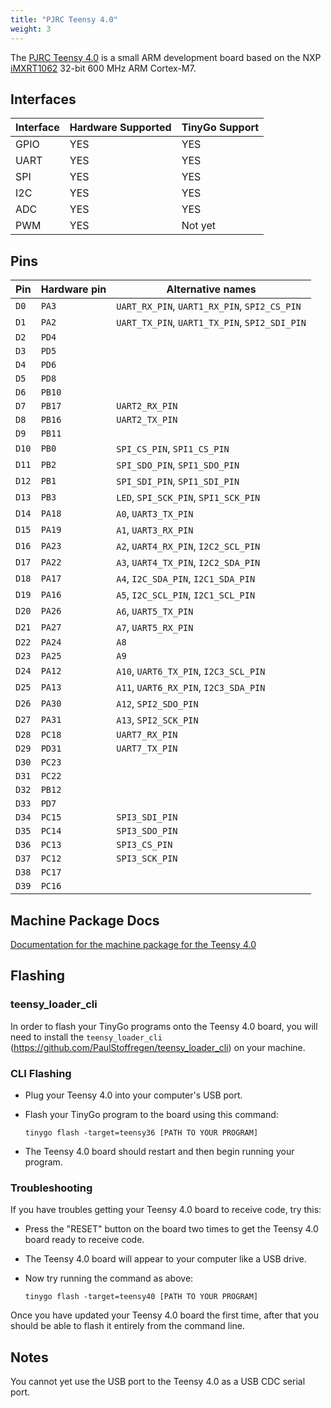 ```yaml
---
title: "PJRC Teensy 4.0"
weight: 3
---
```


The [PJRC Teensy 4.0](https://www.pjrc.com/store/teensy40.html) is a small ARM development board based on the NXP [iMXRT1062](https://www.nxp.com/docs/en/nxp/data-sheets/IMXRT1060CEC.pdf) 32-bit 600 MHz ARM Cortex-M7.

## Interfaces

| Interface | Hardware Supported | TinyGo Support |
| --------- | ------------- | ----- |
| GPIO      | YES | YES |
| UART      | YES | YES |
| SPI      | YES | YES |
| I2C      | YES | YES |
| ADC      | YES | YES |
| PWM      | YES | Not yet |

## Pins

| Pin               | Hardware pin | Alternative names |
| ----------------- | ------------ | ----------------- |
| `D0`              | `PA3`        | `UART_RX_PIN`, `UART1_RX_PIN`, `SPI2_CS_PIN` |
| `D1`              | `PA2`        | `UART_TX_PIN`, `UART1_TX_PIN`, `SPI2_SDI_PIN` |
| `D2`              | `PD4`        |                   |
| `D3`              | `PD5`        |                   |
| `D4`              | `PD6`        |                   |
| `D5`              | `PD8`        |                   |
| `D6`              | `PB10`       |                   |
| `D7`              | `PB17`       | `UART2_RX_PIN`    |
| `D8`              | `PB16`       | `UART2_TX_PIN`    |
| `D9`              | `PB11`       |                   |
| `D10`             | `PB0`        | `SPI_CS_PIN`, `SPI1_CS_PIN` |
| `D11`             | `PB2`        | `SPI_SDO_PIN`, `SPI1_SDO_PIN` |
| `D12`             | `PB1`        | `SPI_SDI_PIN`, `SPI1_SDI_PIN` |
| `D13`             | `PB3`        | `LED`, `SPI_SCK_PIN`, `SPI1_SCK_PIN` |
| `D14`             | `PA18`       | `A0`, `UART3_TX_PIN` |
| `D15`             | `PA19`       | `A1`, `UART3_RX_PIN` |
| `D16`             | `PA23`       | `A2`, `UART4_RX_PIN`, `I2C2_SCL_PIN` |
| `D17`             | `PA22`       | `A3`, `UART4_TX_PIN`, `I2C2_SDA_PIN` |
| `D18`             | `PA17`       | `A4`, `I2C_SDA_PIN`, `I2C1_SDA_PIN` |
| `D19`             | `PA16`       | `A5`, `I2C_SCL_PIN`, `I2C1_SCL_PIN` |
| `D20`             | `PA26`       | `A6`, `UART5_TX_PIN` |
| `D21`             | `PA27`       | `A7`, `UART5_RX_PIN` |
| `D22`             | `PA24`       | `A8`              |
| `D23`             | `PA25`       | `A9`              |
| `D24`             | `PA12`       | `A10`, `UART6_TX_PIN`, `I2C3_SCL_PIN` |
| `D25`             | `PA13`       | `A11`, `UART6_RX_PIN`, `I2C3_SDA_PIN` |
| `D26`             | `PA30`       | `A12`, `SPI2_SDO_PIN` |
| `D27`             | `PA31`       | `A13`, `SPI2_SCK_PIN` |
| `D28`             | `PC18`       | `UART7_RX_PIN`    |
| `D29`             | `PD31`       | `UART7_TX_PIN`    |
| `D30`             | `PC23`       |                   |
| `D31`             | `PC22`       |                   |
| `D32`             | `PB12`       |                   |
| `D33`             | `PD7`        |                   |
| `D34`             | `PC15`       | `SPI3_SDI_PIN`    |
| `D35`             | `PC14`       | `SPI3_SDO_PIN`    |
| `D36`             | `PC13`       | `SPI3_CS_PIN`     |
| `D37`             | `PC12`       | `SPI3_SCK_PIN`    |
| `D38`             | `PC17`       |                   |
| `D39`             | `PC16`       |                   |

## Machine Package Docs

[Documentation for the machine package for the Teensy 4.0](../machine/teensy40)

## Flashing

### teensy_loader_cli

In order to flash your TinyGo programs onto the Teensy 4.0 board, you will need to install the `teensy_loader_cli` (https://github.com/PaulStoffregen/teensy_loader_cli) on your machine.

### CLI Flashing

- Plug your Teensy 4.0 into your computer's USB port.
- Flash your TinyGo program to the board using this command:

    ```shell
    tinygo flash -target=teensy36 [PATH TO YOUR PROGRAM]
    ```

- The Teensy 4.0 board should restart and then begin running your program.

### Troubleshooting

If you have troubles getting your Teensy 4.0 board to receive code, try this:

- Press the "RESET" button on the board two times to get the Teensy 4.0 board ready to receive code.
- The Teensy 4.0 board will appear to your computer like a USB drive.
- Now try running the command as above:

    ```shell
    tinygo flash -target=teensy40 [PATH TO YOUR PROGRAM]
    ```

Once you have updated your Teensy 4.0 board the first time, after that you should be able to flash it entirely from the command line.

## Notes

You cannot yet use the USB port to the Teensy 4.0 as a USB CDC serial port.
